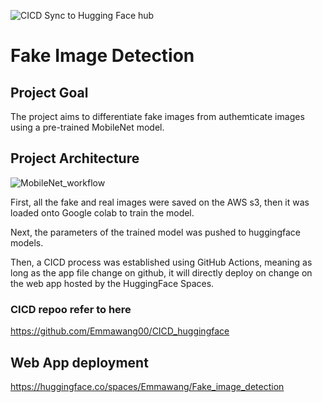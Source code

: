 ![CICD Sync to Hugging Face hub](https://github.com/Emmawang00/CICD_huggingface/actions/workflows/main.yml/badge.svg)


# Fake Image Detection

## Project Goal

The project aims to differentiate fake images from authemticate images using a pre-trained MobileNet model.

## Project Architecture

![MobileNet_workflow](https://user-images.githubusercontent.com/112578755/234439386-16ba6af4-93d8-4c65-a6ac-239cbbbd5ce1.jpg)

First, all the fake and real images were saved on the AWS s3, then it was loaded onto Google colab to train the model.

Next, the parameters of the trained model was pushed to huggingface models.

Then, a CICD process was established using GitHub Actions, meaning as long as the app file change on github, it will directly deploy on change on the web app hosted by the HuggingFace Spaces.

### CICD repoo refer to here
https://github.com/Emmawang00/CICD_huggingface

## Web App deployment

https://huggingface.co/spaces/Emmawang/Fake_image_detection
